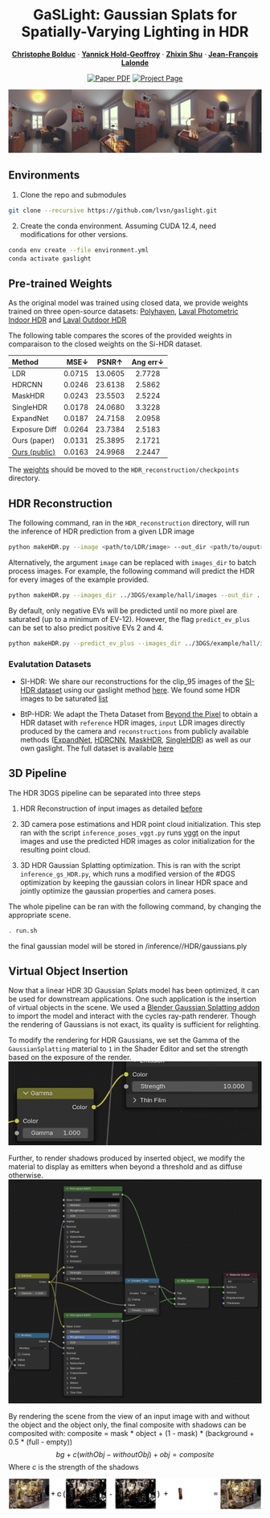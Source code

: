 <div align="center">
<h1>GaSLight: Gaussian Splats for Spatially-Varying Lighting in HDR</h1>

[**Christophe Bolduc**](https://christophebolduc.ca/) · [**Yannick Hold-Geoffroy**](https://yannickhold.com) · [**Zhixin Shu**](https://zhixinshu.github.io) · [**Jean-François Lalonde**](http://www.jflalonde.ca/) 


<a href="https://arxiv.org/abs/2504.10809"><img src='https://img.shields.io/badge/arXiv-GaSLight-red' alt='Paper PDF'></a>
<a href='https://lvsn.github.io/gaslight/'><img src='https://img.shields.io/badge/Project_Page-GaSLight-green' alt='Project Page'></a>
</div>

![teaser](assets/teaser.png)


## Environments

1. Clone the repo and submodules
```bash
git clone --recursive https://github.com/lvsn/gaslight.git
```

2. Create the conda environment. Assuming CUDA 12.4, need modifications for other versions.
```bash
conda env create --file environment.yml
conda activate gaslight
```

## Pre-trained Weights

As the original model was trained using closed data, we provide weights trained on three open-source datasets: [Polyhaven](https://polyhaven.com/), [Laval Photometric Indoor HDR](http://hdrdb.com/indoor-hdr-photometric/) and [Laval Outdoor HDR](http://hdrdb.com/outdoor/)

The following table compares the scores of the provided weights in comparaison to the closed weights on the Si-HDR dataset.

| Method | MSE↓ | PSNR↑ | Ang err↓ |
|:-|-:|:-:| :-:|
| LDR | 0.0715 | 13.0605 | 2.7728 |
| HDRCNN | 0.0246 | 23.6138 | 2.5862 |
| MaskHDR | 0.0243 | 23.5503 | 2.5224 |
| SingleHDR | 0.0178 | 24.0680 | 3.3228 |
| ExpandNet | 0.0187 | 24.7158 | 2.0958 |
| Exposure Diff | 0.0264 | 23.7384 | 2.5183 |
| Ours (paper) | 0.0131 | 25.3895 | 2.1721 |
| [Ours (public)](https://hdrdb-public.s3.valeria.science/gaslight/gaslight_weights.ckpt) | 0.0163 | 24.9968 | 2.2447 |

The [weights](https://hdrdb-public.s3.valeria.science/gaslight/gaslight_weights.ckpt) should be moved to the `HDR_reconstruction/checkpoints` directory.

## HDR Reconstruction

The following command, ran in the `HDR_reconstruction` directory, will run the inference of HDR prediction from a given LDR image
```bash
python makeHDR.py --image <path/to/LDR/image> --out_dir <path/to/ouput> --ckpt_path checkpoints/gaslight_weights.ckpt --save_stacks
```

Alternatively, the argument `image` can be replaced with `images_dir` to batch process images.
For example, the following command will predict the HDR for every images of the example provided.
```bash
python makeHDR.py --images_dir ../3DGS/example/hall/images --out_dir ../3DGS/example/hall/hdr --ckpt_path checkpoints/gaslight_weights.ckpt --save_stacks
```

By default, only negative EVs will be predicted until no more pixel are saturated (up to a minimum of EV-12). However, the flag `predict_ev_plus` can be set to also predict positive EVs 2 and 4.
```bash
python makeHDR.py --predict_ev_plus --images_dir ../3DGS/example/hall/images --out_dir ../3DGS/example/hall/hdr --ckpt_path checkpoints/gaslight_weights.ckpt --save_stacks
```

### Evalutation Datasets

- SI-HDR: We share our reconstructions for the clip_95 images of the [SI-HDR dataset](https://www.repository.cam.ac.uk/items/c02ccdde-db20-4acd-8941-7816ef6b7dc7) using our gaslight method [here](https://hdrdb-public.s3.valeria.science/gaslight/si-hdr_gaslight.tar.gz). We found some HDR images to be saturated [list](assets/saturated_si_hdr.txt)

- BtP-HDR: We adapt the Theta Dataset from [Beyond the Pixel](https://lvsn.github.io/beyondthepixel/) to obtain a HDR dataset with `reference` HDR images, `input` LDR images directly produced by the camera and `reconstructions` from publicly available methods ([ExpandNet](https://github.com/dmarnerides/hdr-expandnet), [HDRCNN](https://github.com/gabrieleilertsen/hdrcnn), [MaskHDR](https://github.com/marcelsan/Deep-HdrReconstruction), [SingleHDR](https://github.com/alex04072000/SingleHDR)) as well as our own gaslight. The full dataset is available [here](https://hdrdb-public.s3.valeria.science/gaslight/BtP-hdr.tar.gz)

## 3D Pipeline

The HDR 3DGS pipeline can be separated into three steps

1. HDR Reconstruction of input images as detailed [before](#hdr-reconstruction) 

2. 3D camera pose estimations and HDR point cloud initialization. This step ran with the script `inference_poses_vggt.py` runs [vggt](https://github.com/facebookresearch/vggt) on the input images and use the predicted HDR images as color initialization for the resulting point cloud.

3. 3D HDR Gaussian Splatting optimization. This is ran with the script `inference_gs_HDR.py`, which runs a modified version of the #DGS optimization by keeping the gaussian colors in linear HDR space and jointly optimize the gaussian properties and camera poses.

The whole pipeline can be ran with the following command, by changing the appropriate scene.
```bash
. run.sh
```

the final gaussian model will be stored in <ROOT>/inference/<SCENE>/HDR/gaussians.ply


## Virtual Object Insertion

Now that a linear HDR 3D Gaussian Splats model has been optimized, it can be used for downstream applications. One such application is the insertion of virtual objects in the scene.
We used a [Blender Gaussian Splatting addon](https://github.com/ReshotAI/gaussian-splatting-blender-addon) to import the model and interact with the cycles ray-path renderer. Though the rendering of Gaussians is not exact, its quality is sufficient for relighting. 

To modify the rendering for HDR Gaussians, we set the Gamma of the `GaussianSplatting` material to `1` in the Shader Editor and set the strength based on the exposure of the render.
![gamma](assets/Linear_GS.png)

Further, to render shadows produced by inserted object, we modify the material to display as emitters when beyond a threshold and as diffuse otherwise. 
![shadows](assets/Shadows.png)

By rendering the scene from the view of an input image with and without the object and the object only, the final composite with shadows can be composited with:
composite = mask * object + (1 - mask) * (background + 0.5 * (full - empty))
$$ bg + c(withObj - withoutObj) + obj = composite$$
Where $c$ is the strength of the shadows

![composite](assets/Composite.png)